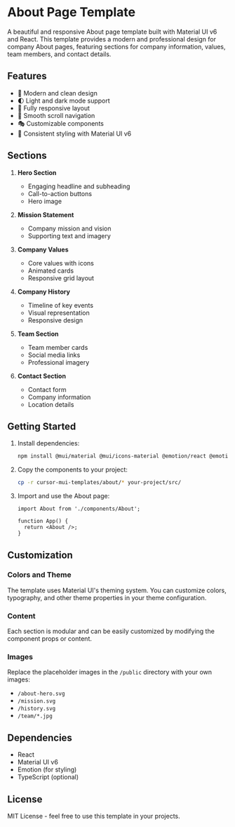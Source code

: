 # About Page Template

A beautiful and responsive About page template built with Material UI v6 and React. This template provides a modern and professional design for company About pages, featuring sections for company information, values, team members, and contact details.

## Features

- 🎨 Modern and clean design
- 🌓 Light and dark mode support
- 📱 Fully responsive layout
- 🎯 Smooth scroll navigation
- 🎭 Customizable components
- 🎨 Consistent styling with Material UI v6

## Sections

1. **Hero Section**
   - Engaging headline and subheading
   - Call-to-action buttons
   - Hero image

2. **Mission Statement**
   - Company mission and vision
   - Supporting text and imagery

3. **Company Values**
   - Core values with icons
   - Animated cards
   - Responsive grid layout

4. **Company History**
   - Timeline of key events
   - Visual representation
   - Responsive design

5. **Team Section**
   - Team member cards
   - Social media links
   - Professional imagery

6. **Contact Section**
   - Contact form
   - Company information
   - Location details

## Getting Started

1. Install dependencies:
   ```bash
   npm install @mui/material @mui/icons-material @emotion/react @emotion/styled
   ```

2. Copy the components to your project:
   ```bash
   cp -r cursor-mui-templates/about/* your-project/src/
   ```

3. Import and use the About page:
   ```tsx
   import About from './components/About';

   function App() {
     return <About />;
   }
   ```

## Customization

### Colors and Theme
The template uses Material UI's theming system. You can customize colors, typography, and other theme properties in your theme configuration.

### Content
Each section is modular and can be easily customized by modifying the component props or content.

### Images
Replace the placeholder images in the `/public` directory with your own images:
- `/about-hero.svg`
- `/mission.svg`
- `/history.svg`
- `/team/*.jpg`

## Dependencies

- React
- Material UI v6
- Emotion (for styling)
- TypeScript (optional)

## License

MIT License - feel free to use this template in your projects. 